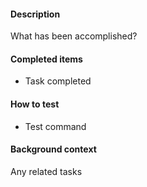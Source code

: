 #### Description
What has been accomplished?

#### Completed items
- Task completed

#### How to test
- Test command

#### Background context
Any related tasks